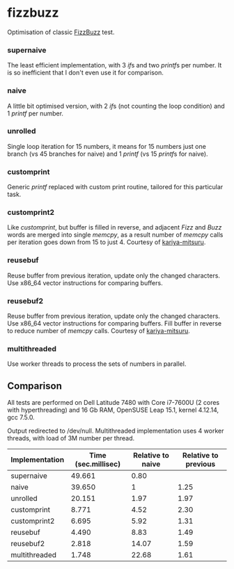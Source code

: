 # fizzbuzz

Optimisation of classic [FizzBuzz](http://wiki.c2.com/?FizzBuzzTest) test.

### supernaive
The least efficient implementation, with 3 *if*s and two *printf*s per number. It is so inefficient that I don't even use it for comparison.

### naive
A little bit optimised version, with 2 *if*s (not counting the loop condition) and 1 *printf* per number.

### unrolled
Single loop iteration for 15 numbers, it means for 15 numbers just one branch (vs 45 branches for naive) and 1 *printf* (vs 15 *printf*s for naive).

### customprint
Generic *printf* replaced with custom print routine, tailored for this particular task.

### customprint2
Like *customprint*, but buffer is filled in reverse, and adjacent *Fizz* and *Buzz* words are merged into single *memcpy*, as a result number of *memcpy* calls per iteration goes down from 15 to just 4. Courtesy of [kariya-mitsuru](https://github.com/kariya-mitsuru).

### reusebuf
Reuse buffer from previous iteration, update only the changed characters. Use x86_64 vector instructions for comparing buffers.

### reusebuf2
Reuse buffer from previous iteration, update only the changed characters. Use x86_64 vector instructions for comparing buffers. Fill buffer in reverse to reduce number of *memcpy* calls. Courtesy of [kariya-mitsuru](https://github.com/kariya-mitsuru).

### multithreaded
Use worker threads to process the sets of numbers in parallel.

## Comparison

All tests are performed on Dell Latitude 7480 with Core i7-7600U (2 cores with hyperthreading) and 16 Gb RAM, OpenSUSE Leap 15.1, kernel 4.12.14, gcc 7.5.0.

Output redirected to /dev/null. Multithreaded implementation uses 4 worker threads, with load of 3M number per thread.

Implementation | Time (sec.millisec) | Relative to naive | Relative to previous
-|-|-|-
supernaive | 49.661 | 0.80 |
naive | 39.650 | 1 | 1.25
unrolled | 20.151 | 1.97 | 1.97
customprint | 8.771 | 4.52 | 2.30
customprint2 | 6.695 | 5.92 | 1.31
reusebuf | 4.490 | 8.83 | 1.49
reusebuf2 | 2.818 | 14.07 | 1.59
multithreaded | 1.748 | 22.68 | 1.61
